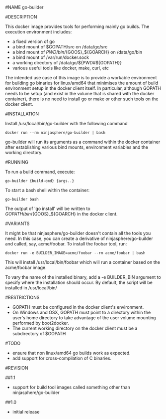 #NAME
	go-builder

#DESCRIPTION

This docker image provides tools for performing mainly go builds. The execution environment includes:

* a fixed version of go
* a bind mount of $GOPATH/src on /data/go/src
* a bind mount of ${PWD}/bin/${GOOS}_${GOARCH} on /data/go/bin
* a bind mount of /var/run/docker.sock
* a working directory of /data/go/${PWD#${GOPATH}}
* various useful tools like docker, make, curl, etc

The intended use case of this image is to provide a workable environment for building go binaries for linux/amd64 that minimises the amount of build environment setup in the docker client itself. In particular, although GOPATH needs to be
setup (and exist in the volume that is shared with the docker container), there is no need to install go or make or other such tools on the docker client.

#INSTALLATION

Install /usr/local/bin/go-builder with the following command

```
docker run --rm ninjasphere/go-builder | bash
```

go-builder will run its arguments as a command within the docker container after establishing various bind mounts, environment variables and the working directory.

#RUNNING

To run a build command, execute:

```
go-builder {build-cmd} {args..}
```

To start a bash shell within the container:

```
go-builder bash
```

The output of 'go install' will be written to ${GOPATH}/bin/${GOOS}_${GOARCH} in the docker client.

#VARIANTS

It might be that ninjasphere/go-builder doesn't contain all the tools you need. In this case, you can create a derivative
of ninjasphere/go-builder and called, say, acme/foobar. To install the foobar tool, run:

```
docker run -e BUILDER_IMAGE=acme/foobar --rm acme/foobar | bash
```

This will install /usr/local/bin/foobar which will run a container based on the acme/foobar image.

To vary the name of the installed binary, add a -e BUILDER_BIN argument to specify where the installation should occur. By default, the script will be installed in /usr/local/bin/

#RESTRICTIONS

* GOPATH must be configured in the docker client's environment.
* On Windows and OSX, GOPATH must point to a directory within the user's home directory to take advantage of the user volume mounting performed by boot2docker.
* The current working directory on the docker client must be a subdirectory of $GOPATH

#TODO

* ensure that non linux/amd64 go builds work as expected.
* add support for cross-compilation of C binaries.

#REVISION

##1.1
* support for build tool images called something other than ninjasphere/go-builder

##1.0
* initial release